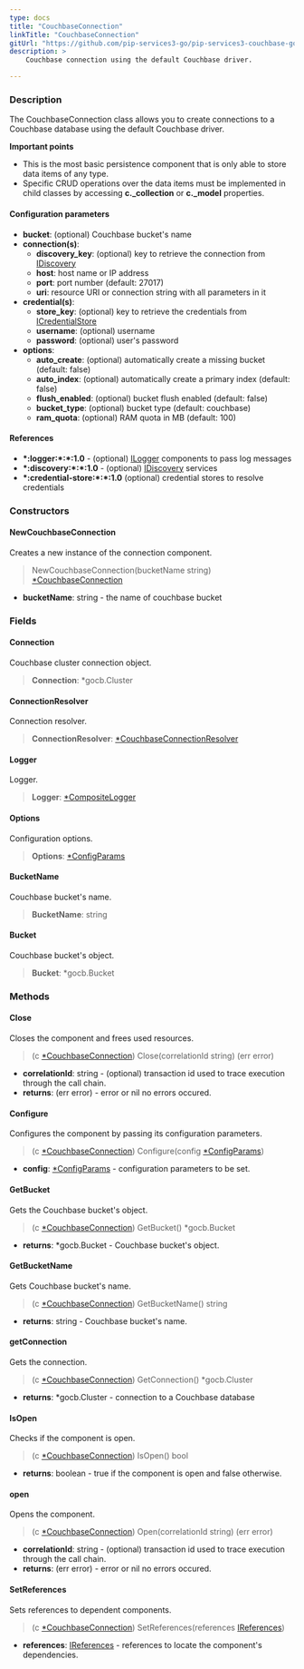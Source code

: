 ```yaml
---
type: docs
title: "CouchbaseConnection"
linkTitle: "CouchbaseConnection"
gitUrl: "https://github.com/pip-services3-go/pip-services3-couchbase-go"
description: >
    Couchbase connection using the default Couchbase driver.

---
```


### Description
The CouchbaseConnection class allows you to create connections to a Couchbase database using the default Couchbase driver.

**Important points**

- This is the most basic persistence component that is only able to store data items of any type. 
- Specific CRUD operations over the data items must be implemented in child classes by accessing **c._collection** or **c._model** properties.

#### Configuration parameters

- **bucket**: (optional) Couchbase bucket's name
- **connection(s)**:    
    - **discovery_key**: (optional) key to retrieve the connection from [IDiscovery](../../../components/connect/idiscovery)
    - **host**: host name or IP address
    - **port**: port number (default: 27017)
    - **uri**: resource URI or connection string with all parameters in it
- **credential(s)**:    
    - **store_key**: (optional) key to retrieve the credentials from [ICredentialStore](../../../components/auth/icredential_store)
    - **username**: (optional) username
    - **password**: (optional) user's password
- **options**:
    - **auto_create**: (optional) automatically create a missing bucket (default: false)
    - **auto_index**: (optional) automatically create a primary index (default: false)
    - **flush_enabled**: (optional) bucket flush enabled (default: false)
    - **bucket_type**: (optional) bucket type (default: couchbase)
    - **ram_quota**: (optional) RAM quota in MB (default: 100)

#### References
- **\*:logger:\*:\*:1.0** - (optional) [ILogger](../../../components/log/ilogger) components to pass log messages
- **\*:discovery:\*:\*:1.0** - (optional) [IDiscovery](../../../components/connect/idiscovery) services
- **\*:credential-store:\*:\*:1.0** (optional) credential stores to resolve credentials

### Constructors

#### NewCouchbaseConnection
Creates a new instance of the connection component.

> NewCouchbaseConnection(bucketName string) [*CouchbaseConnection]()

- **bucketName**: string - the name of couchbase bucket

### Fields

<span class="hide-title-link">


#### Connection
Couchbase cluster connection object.
> **Connection**: *gocb.Cluster

#### ConnectionResolver
Connection resolver.
> **ConnectionResolver**: [*CouchbaseConnectionResolver](../couchbase_connection_resolver)

#### Logger
Logger.
> **Logger**: [*CompositeLogger](../../../components/log/composite_logger)

#### Options
Configuration options.
> **Options**: [*ConfigParams](../../../commons/config/config_params)

#### BucketName
Couchbase bucket's name.
> **BucketName**: string

#### Bucket
Couchbase bucket's object.
> **Bucket**: *gocb.Bucket

</span>


### Methods

#### Close
Closes the component and frees used resources.

> (c [*CouchbaseConnection]()) Close(correlationId string) (err error)

- **correlationId**: string - (optional) transaction id used to trace execution through the call chain.
- **returns**: (err error) - error or nil no errors occured.


#### Configure
Configures the component by passing its configuration parameters.

> (c [*CouchbaseConnection]()) Configure(config [*ConfigParams](../../../commons/config/config_params))

- **config**: [*ConfigParams](../../../commons/config/config_params) - configuration parameters to be set.


#### GetBucket
Gets the Couchbase bucket's object.
> (c [*CouchbaseConnection]()) GetBucket() *gocb.Bucket

- **returns**: *gocb.Bucket - Couchbase bucket's object.


#### GetBucketName
Gets Couchbase bucket's name.

> (c [*CouchbaseConnection]()) GetBucketName() string

- **returns**: string - Couchbase bucket's name.

#### getConnection
Gets the connection.
> (c [*CouchbaseConnection]()) GetConnection() *gocb.Cluster

- **returns**: *gocb.Cluster - connection to a Couchbase database

#### IsOpen
Checks if the component is open.

> (c [*CouchbaseConnection]()) IsOpen() bool

- **returns**: boolean - true if the component is open and false otherwise.


#### open
Opens the component.

> (c [*CouchbaseConnection]()) Open(correlationId string) (err error)

- **correlationId**: string - (optional) transaction id used to trace execution through the call chain.
- **returns**: (err error) - error or nil no errors occured.

#### SetReferences
Sets references to dependent components.

> (c [*CouchbaseConnection]()) SetReferences(references [IReferences](../../../commons/refer/ireferences))

- **references**: [IReferences](../../../commons/refer/ireferences) - references to locate the component's dependencies.
